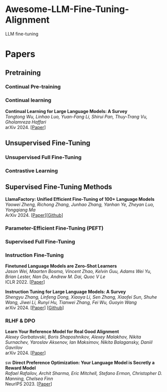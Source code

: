# Awesome-LLM-Fine-Tuning-Alignment
LLM fine-tuning 



# Papers 


## Pretraining 

### Continual Pre-training 




### Continual learning
**Continual Learning for Large Language Models: A Survey**  \
*Tongtong Wu, Linhao Luo, Yuan-Fang Li, Shirui Pan, Thuy-Trang Vu, Gholamreza Haffari* \
arXiv 2024. [[Paper](https://arxiv.org/abs/2402.01364)]



## Unsupervised Fine-Tuning 

### Unsupervised Full Fine-Tuning

### Contrastive Learning 


## Supervised Fine-Tuning Methods

**LlamaFactory: Unified Efficient Fine-Tuning of 100+ Language Models** \
*Yaowei Zheng, Richong Zhang, Junhao Zhang, Yanhan Ye, Zheyan Luo, Yongqiang Ma* \
ArXiv 2024. [[Paper](https://arxiv.org/abs/2403.13372)][[Github](https://github.com/hiyouga/llama-factory)] 

### Parameter-Efficient Fine-Tuning (PEFT)


### Supervised Full Fine-Tuning 


### Instruction Fine-Tuning 

**Finetuned Language Models are Zero-Shot Learners** \
*Jason Wei, Maarten Bosma, Vincent Zhao, Kelvin Guu, Adams Wei Yu, Brian Lester, Nan Du, Andrew M. Dai, Quoc V Le* \
ICLR 2022. [[Paper](https://openreview.net/forum?id=gEZrGCozdqR)]

**Instruction Tuning for Large Language Models: A Survey** \
*Shengyu Zhang, Linfeng Dong, Xiaoya Li, Sen Zhang, Xiaofei Sun, Shuhe Wang, Jiwei Li, Runyi Hu, Tianwei Zhang, Fei Wu, Guoyin Wang* \
arXiv 2024. [[Paper](https://arxiv.org/abs/2308.10792)] [[Github](https://github.com/xiaoya-li/instruction-tuning-survey)] 


### RLHF & DPO

**Learn Your Reference Model for Real Good Alignment** \
*Alexey Gorbatovski, Boris Shaposhnikov, Alexey Malakhov, Nikita Surnachev, Yaroslav Aksenov, Ian Maksimov, Nikita Balagansky, Daniil Gavrilov* \
arXiv 2024. [[Paper](https://arxiv.org/abs/2404.09656)]

sw
**Direct Preference Optimization: Your Language Model is Secretly a Reward Model** \
*Rafael Rafailov, Archit Sharma, Eric Mitchell, Stefano Ermon, Christopher D. Manning, Chelsea Finn*  \
NeurIPS 2023. [[Paper](https://openreview.net/forum?id=HPuSIXJaa9&utm_source=substack&utm_medium=email)]



